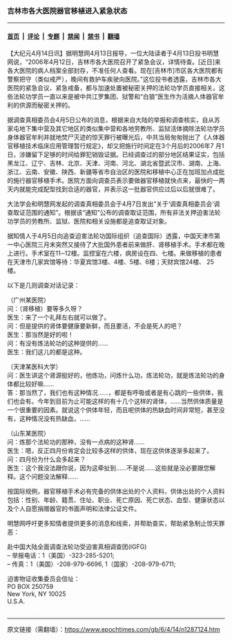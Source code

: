 ### 吉林市各大医院器官移植进入紧急状态

---

#### [首页](../../../..?n1287124) &nbsp;|&nbsp; [评论](../../../../../epoch-comment?n1287124) &nbsp;|&nbsp; [专题](../../../../../epoch-special?n1287124) &nbsp;|&nbsp; [禁闻](../../../../../epoch-news?n1287124) &nbsp;|&nbsp; [禁书](../../../../../books?n1287124) &nbsp;|&nbsp; [翻墙](https://github.com/gfw-breaker/nogfw/blob/master/README.md?n1287124)


<div class="post_content" id="artbody" itemprop="articleBody">
 <!-- article content begin -->
 <p>
  【大纪元4月14日讯】据明慧网4月13日报导，一位大陆读者于4月13日投书明慧网说，“2006年4月12日，吉林市各大医院召开了紧急会议，详情待查。[近日]来各大医院的病人档案全部封存，不准任何人查看。现在[吉林市]市区各大医院都有警察把守（类似戒严），晚间有救护车疾驶向医院。”这位投书者透露，吉林市各大医院的紧急会议、紧急戒备，都与加速处置被秘密关押的法轮功学员直接相关。这些法轮功学员一直以来是被中共江罗集团、狱警和“白狼”医生作为活摘人体器官牟利的供源而秘密关押的。
 </p>
 <p>
  据调查真相委员会4月5日公布的消息，根据来自大陆的举报和调查核实，自从苏家屯地下集中营及其它地区的类似集中营和各地劳教所、监狱活体摘除法轮功学员身体器官牟利并就地焚尸灭迹的惊天罪行被曝光后，中共当局匆匆抛出了《人体器官移植技术临床应用管理暂行规定》，却又把施行时间定在3个月后的2006年7 月1日，涉嫌留下足够的时间给罪犯销毁证据。已经调查过的部分地区结果证实，包括黑龙江、辽宁、吉林、北京、天津、河南、河北、湖北省暨武汉市、湖南、上海、浙江、云南、安徽、陕西、新疆等省市自治区的医院和移植中心正在加班加点成批的施行器官移植手术。医院方面向调查员表示要做器官移植就快点来，最快的一两天内就能完成配型找到合适的器官，并表示这一批器官供应过后以后就很难了。
 </p>
 <p>
  大法学会和明慧网发起的调查真相委员会于4月7日发出“关于‘调查真相委员会’调查取证范围的通知”。根据该“通知”公布的调查取证范围，所有非法关押迫害法轮功学员的劳教所、监狱、医院和相关设施都是追查取证对象。
 </p>
 <p>
  据知情人于4月5日向追查迫害法轮功国际组织（追查国际）透露，中国天津市第一中心医院三月末突然又接待了大批国外患者前来做肝、肾移植手术。手术都在晚上进行。手术室在11─12楼。监控室在六楼，病房设在四、七楼。来做移植的患者在天津市几家宾馆等待：华夏宾馆3楼、4楼、5楼、6楼；天财宾馆24楼、 25楼。
 </p>
 <p>
  以下是几则调查对话记录：
 </p>
 <p>
  （广州某医院）
  <br/>
  问：（肾移植）要等多久呀？
  <br/>
  医生：来了一个礼拜左右就可以做了。
  <br/>
  问：但是提供的肾体要健康要新鲜，而且要活，不会是死人的吧？
  <br/>
  医生：那当然是好的啦！
  <br/>
  问：有没有炼法轮功的这种提供的……
  <br/>
  医生：我们这儿的都是这种。
 </p>
 <p>
  （天津某医科大学）
  <br/>
  问：医生讲这个肾源挺好的，他炼功，问炼什么功，炼法轮功，就是炼法轮功的身体都比较好嘛……
  <br/>
  答：那当然了，我们也有这种情况……，都是有呼吸或者是有心跳的一些供体，我们也会有。今年到目前为止可能这样的有十几个这样的肾体，……当然供体质量是一个很重要的因素。就说这个供体年轻，而且呢供体的热缺血时间非常短，甚至没有，这种情况没有热缺血，……
 </p>
 <p>
  （山东某医院）
  <br/>
  问：炼那个法轮功的那种，没有一点病的这种肾……
  <br/>
  医生：嗯，反正四月份肯定会比较多这样的供体，现在这供体逐渐多起来了。
  <br/>
  问：四月份为什么会多起来？
  <br/>
  医生：这个我没法跟你说，因为这牵扯到……不是说……这些就是没必要跟您解释。这个问题没法解释……
 </p>
 <p>
  按国际规例，器官移植手术必有完备的供体出处的个人资料，供体出处的个人资料包括：性别、年龄、籍贯、住址、职业、死亡原因、死亡状态、血型、健康状态以及个人自愿捐赠器官的书面声明和法律公证文件。
 </p>
 <p>
  明慧网呼吁更多知情者提供更多的消息和线索，并帮助查实，帮助紧急制止惊天罪恶：
 </p>
 <p>
  赴中国大陆全面调查法轮功受迫害真相调查团(IGFG)
  <br/>
  – 举报电话：1（美国）-323-285-5201;
  <br/>
  – 传真：1（美国）-208-979-6696, 1（国家）-208-979-6711;
 </p>
 <p>
  迫害物证收集委员会信址：
  <br/>
  PO BOX 250759
  <br/>
  New York, NY 10025
  <br/>
  U.S.A.
  <br/>
  <font color="#ffffff">
   (http://www.dajiyuan.com)
  </font>
 </p>
 <!-- article content end -->
 <div id="below_article_ad">
 </div>
</div>


---

原文链接（需翻墙）：https://www.epochtimes.com/gb/6/4/14/n1287124.htm